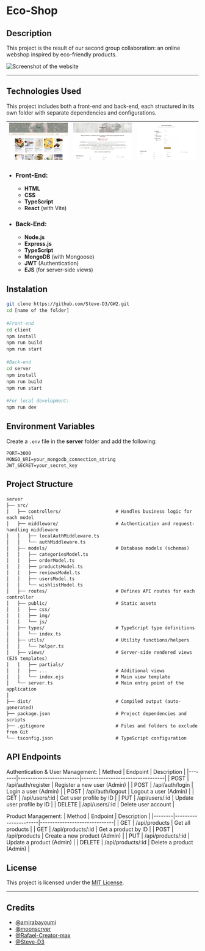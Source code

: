 # Eco-Shop


## Description
This project is the result of our second group collaboration: an online webshop inspired by eco-friendly products. 

![Screenshot of the website](./server/src/public/img/eco-shop1.png)

---

## Technologies Used
This project includes both a front-end and back-end, each structured in its own folder with separate dependencies and configurations.

| ![Eco-Shop 1](./server/src/public/img/eco-shop2.png) | ![Eco-Shop 2](./server/src/public/img/eco-shop3.png) | ![Eco-Shop 3](./server/src/public/img/eco-shop4.png) |
|------------------------------------------------------|------------------------------------------------------|------------------------------------------------------|
- ### Front-End:
    - **HTML**
    - **CSS**
    - **TypeScript**
    - **React** (with Vite)

- ### Back-End:
    - **Node.js**
    - **Express.js**
    - **TypeScript**
    - **MongoDB** (with Mongoose)
    - **JWT** (Authentication)
    - **EJS** (for server-side views)


## Instalation

```bash
git clone https://github.com/Steve-D3/GW2.git
cd [name of the folder]

#Front-end
cd client
npm install
npm run build
npm run start

#Back-end
cd server
npm install 
npm run build
npm run start

#For local development:
npm run dev
```

## Environment Variables

Create a `.env` file in the **server** folder and add the following:

```env
PORT=3000
MONGO_URI=your_mongodb_connection_string
JWT_SECRET=your_secret_key
```


## Project Structure

```
server  
├── src/                             
│   ├── controllers/                    # Handles business logic for each model  
│   ├── middleware/                     # Authentication and request-handling middleware  
│   │   ├── localAuthMiddleware.ts        
│   │   └── authMiddleware.ts           
│   ├── models/                         # Database models (schemas)  
│   │   ├── categoriesModel.ts            
│   │   ├── orderModel.ts                 
│   │   ├── productsModel.ts              
│   │   ├── reviewsModel.ts               
│   │   ├── usersModel.ts                 
│   │   └── wishlistModel.ts              
│   ├── routes/                         # Defines API routes for each controller  
│   ├── public/                         # Static assets   
│   │   ├── css/                          
│   │   ├── img/                          
│   │   └── js/                         
│   ├── types/                          # TypeScript type definitions  
│   │   └── index.ts                      
│   ├── utils/                          # Utility functions/helpers  
│   │   └── helper.ts                      
│   ├── views/                          # Server-side rendered views (EJS templates)  
│   │   ├── partials/                     
│   │   ├── ...                         # Additional views  
│   │   └── index.ejs                   # Main view template  
│   └── server.ts                       # Main entry point of the application  
│
├── dist/                               # Compiled output (auto-generated)  
├── package.json                        # Project dependencies and scripts  
├── .gitignore                          # Files and folders to exclude from Git  
└── tsconfig.json                       # TypeScript configuration  

```

## API Endpoints

 Authentication & User Management:
| Method | Endpoint                | Description                      |
|--------|-------------------------|----------------------------------|
| POST   | /api/auth/register      | Register a new user (Admin)      |
| POST   | /api/auth/login         | Login a user  (Admin)            |
| POST   | /api/auth/logout        | Logout a user  (Admin)           |
| GET    | /api/users/:id          | Get user profile by ID           |
| PUT    | /api/users/:id          | Update user profile by ID        |
| DELETE | /api/users/:id          | Delete user account              | 

Product Management:
| Method | Endpoint             | Description                  |
|--------|----------------------|------------------------------|
| GET    | /api/products        | Get all products             |
| GET    | /api/products/:id    | Get a product by ID          |
| POST   | /api/products        | Create a new product (Admin) |
| PUT    | /api/products/:id    | Update a product (Admin)     |
| DELETE | /api/products/:id    | Delete a product (Admin)     |


## License

This project is licensed under the [MIT License](LICENSE).

---
## Credits  
- [@amirabayoumi](https://github.com/amirabayoumi)  
- [@moonscryer](https://github.com/moonscryer)  
- [@Rafael-Creator-max](https://github.com/Rafael-Creator-max)  
- [@Steve-D3](https://github.com/Steve-D3) 

